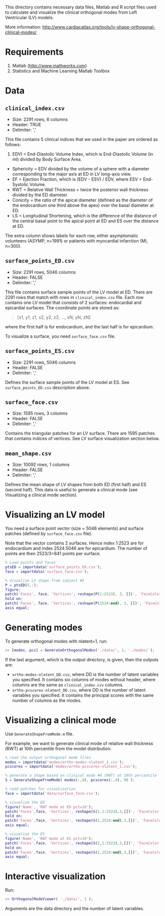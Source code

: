This directory contains necessary data files, Matlab and R script files used to calculate and visualize the clinical orthogonal modes from Left Ventricular (LV) models.

More information: http://www.cardiacatlas.org/tools/lv-shape-orthogonal-clinical-modes/

# Requirements

1. Matlab (http://www.mathworks.com)
1. Statistics and Machine Learning Matlab Toolbox

# Data

## `clinical_index.csv`

* Size: 2291 rows, 6 columns
* Header: TRUE
* Delimiter: ','

This file contains 5 clinical indices that we used in the paper are ordered as follows:

1. EDVI = End-Diastolic Volume Index, which is End-Diastolic Volume (in ml) divided by Body Surface Area.
* Sphericity = EDV divided by the volume of a sphere with a diameter corresponding to the major axis at ED in LV long-axis view.
* EF = Ejection Fraction, which is (EDV - ESV) / EDV, where ESV = End-Systolic Volume.
* RWT = Relative Wall Thickness = twice the posterior wall thickness divided by the ED diameter.
* Conicity = the ratio of the apical diameter (defined as the diameter of the endocardium one third above the apex) over the basal diameter at ED.
* LS = Longitudinal Shortening, which is the difference of the distance of the central basal point to the apical point at ED and ES over the distance at ED.

The extra column shows labels for each row, either asymptomatic volunteers (ASYMP, n=1991) or patients with myocardial infarction (MI, n=300).

## `surface_points_ED.csv`

* Size: 2291 rows, 5046 columns
* Header: FALSE
* Delimiter: ','

This file contains surface sample points of the LV model at ED. There are 2291 rows that match with rows in `clinical_index.csv` file. Each row contains one LV model that consists of 2 surfaces: endocardial and epicardial surfaces. The coordinate points are stored as:

> [x1, y1, z1, x2, y2, z2, ..., xN, yN, zN]

where the first half is for endocardium, and the last half is for epicardium.

To visualize a surface, you need `surface_face.csv` file.

## `surface_points_ES.csv`

* Size: 2291 rows, 5046 columns
* Header: FALSE
* Delimiter: ','

Defines the surface sample points of the LV model at ES. See `surface_points_ED.csv` description above.

## `surface_face.csv`

* Size: 1595 rows, 3 columns
* Header: FALSE
* Delimiter: ','

Contains the triangular patches for an LV surface. There are 1595 patches that contains indices of vertices. See LV surface visualization section below.

## `mean_shape.csv`

* Size: 10092 rows, 1 columns
* Header: FALSE
* Delimiter: ','

Defines the mean shape of LV shapes from both ED (first half) and ES (second half). This data is useful to generate a clinical mode (see Visualizing a clinical mode section).

# Visualizing an LV model

You need a surface point vector (size = 5046 elements) and surface patches (defined by `surface_face.csv` file).

Note that the vector contains 2 surfaces. Hence index 1:2523 are for endocardium and index 2524:5046 are for epicardium. The number of points are then 2523/3=841 points per surface.

```matlab
% Load points and faces
ptsED = importdata('surface_points_ED.csv');
face = importdata('surface_face.csv');

% Visualize LV shape from subject #5
P = ptsED(5,:);
figure;
patch('Faces', face, 'Vertices', reshape(P(1:2523), 3, [])', 'FaceColor', 'r', 'FaceAlpha', 0.2);
hold on;
patch('Faces', face, 'Vertices', reshape(P(2524:end), 3, [])', 'FaceColor', 'b', 'FaceAlpha', 0.2);
axis equal;
```

# Generating modes

To generate orthogonal modes with nlatent=1, run:

```matlab
>> [modes, pcs] = GenerateOrthogonalModes('./data/', 1, './modes/');
```

If the last argument, which is the output directory, is given, then the outputs are:
* `ortho-modes-nlatent_DD.csv`, where DD is the number of latent variables you specified. It contains six columns of modes without header, where columns are the same as `clinical_index.csv` columns.
* `ortho-pcscores-nlatent_DD.csv`, where DD is the number of latent variables you specified. It contains the principal scores with the same number of columns as the modes.

# Visualizing a clinical mode

Use `GenerateShapeFromMode.m` file.

For example, we want to generate clinical mode of relative wall thickness (RWT) at 10th percentile from the model distribution:

```matlab
% read the output orthogonal mode files
modes = importdata('modes/ortho-modes-nlatent_1.csv');
pcscores = importdata('modes/ortho-pcscores-nlatent_1.csv');

% generate a shape based on clinical mode #4 (RWT) at 10th percentile
S = GenerateShapeFromMode( modes(:,4), pcscores(:,4), 90 );

% read patches for visualization
face = importdata('data/surface_face.csv');

% visualize the ED
figure('Name', 'RWT mode at ED pct=10');
patch('Faces',face, 'Vertices', reshape(S(1,1:2523),3,[])', 'FaceColor', 'r', 'FaceAlpha', 0.2);
hold on;
patch('Faces',face, 'Vertices', reshape(S(1,2524:end),3,[])', 'FaceColor', 'b', 'FaceAlpha', 0.2);
axis equal;

% visualize the ES
figure('Name', 'RWT mode at ES pct=10');
patch('Faces',face, 'Vertices', reshape(S(2,1:2523),3,[])', 'FaceColor', 'r', 'FaceAlpha', 0.2);
hold on;
patch('Faces',face, 'Vertices', reshape(S(2,2524:end),3,[])', 'FaceColor', 'b', 'FaceAlpha', 0.2);
axis equal;
```

# Interactive visualization

Run:

```matlab
>> OrthogonalModeViewer( './data/', 1 );
```

Arguments are the data directory and the number of latent variables.
